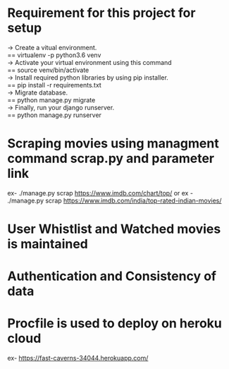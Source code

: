 # Requirement for this project for setup

-> Create a vitual environment.<br/>
== virtualenv -p python3.6 venv<br/>
-> Activate your virtual environment using this command<br/>
== source venv/bin/activate<br/>
-> Install required python libraries by using pip installer.<br/>
== pip install -r requirements.txt<br/>
-> Migrate database.<br/>
== python manage.py migrate<br/>
-> Finally, run your django runserver.<br/>
== python manage.py runserver<br/>

# Scraping movies using managment command scrap.py and parameter link

ex- ./manage.py scrap https://www.imdb.com/chart/top/
or
ex - ./manage.py scrap https://www.imdb.com/india/top-rated-indian-movies/

# User Whistlist and Watched movies is maintained

# Authentication and Consistency of data

# Procfile is used to deploy on heroku cloud

ex- https://fast-caverns-34044.herokuapp.com/
